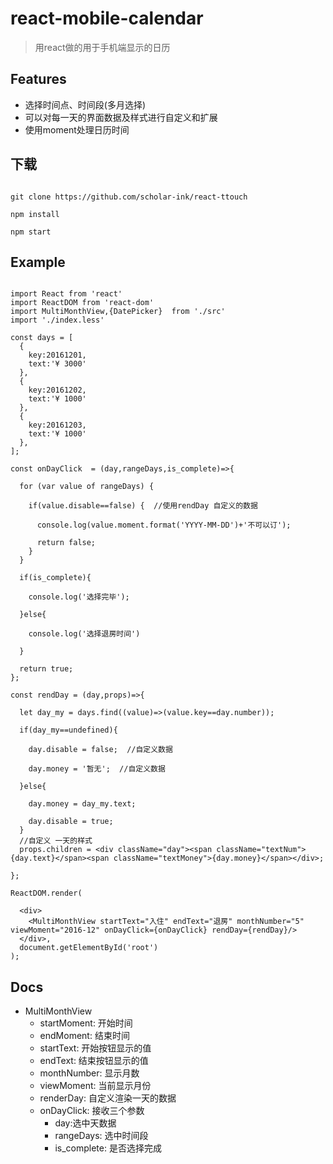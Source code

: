 # react-mobile-calendar
> 用react做的用于手机端显示的日历

## Features

* 选择时间点、时间段(多月选择)
* 可以对每一天的界面数据及样式进行自定义和扩展
* 使用moment处理日历时间

## 下载

```shell

git clone https://github.com/scholar-ink/react-ttouch

npm install

npm start

```

## Example

```shell

import React from 'react'
import ReactDOM from 'react-dom'
import MultiMonthView,{DatePicker}  from './src'
import './index.less'

const days = [
  {
    key:20161201,
    text:'¥ 3000'
  },
  {
    key:20161202,
    text:'¥ 1000'
  },
  {
    key:20161203,
    text:'¥ 1000'
  },
];

const onDayClick  = (day,rangeDays,is_complete)=>{
  
  for (var value of rangeDays) {
    
    if(value.disable==false) {  //使用rendDay 自定义的数据
      
      console.log(value.moment.format('YYYY-MM-DD')+'不可以订');
      
      return false;
    }
  }
  
  if(is_complete){
    
    console.log('选择完毕');
    
  }else{
    
    console.log('选择退房时间')
    
  }
  
  return true;
};

const rendDay = (day,props)=>{

  let day_my = days.find((value)=>(value.key==day.number));

  if(day_my==undefined){

    day.disable = false;  //自定义数据

    day.money = '暂无';  //自定义数据

  }else{

    day.money = day_my.text;

    day.disable = true;
  }
  //自定义 一天的样式
  props.children = <div className="day"><span className="textNum">{day.text}</span><span className="textMoney">{day.money}</span></div>;

};

ReactDOM.render(
  
  <div>
    <MultiMonthView startText="入住" endText="退房" monthNumber="5" viewMoment="2016-12" onDayClick={onDayClick} rendDay={rendDay}/>
  </div>,
  document.getElementById('root')
);

```

## Docs

* MultiMonthView
    * startMoment: 开始时间
    * endMoment: 结束时间
    * startText: 开始按钮显示的值
    * endText: 结束按钮显示的值
    * monthNumber: 显示月数
    * viewMoment: 当前显示月份
    * renderDay: 自定义渲染一天的数据
    * onDayClick: 接收三个参数
        * day:选中天数据
        * rangeDays: 选中时间段
        * is_complete: 是否选择完成
    




